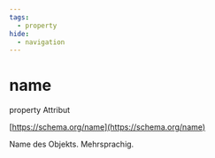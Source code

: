 ```yaml
---
tags:
  - property
hide:
  - navigation
---
```

# name
property
Attribut

[https://schema.org/name](https://schema.org/name)


Name des Objekts. Mehrsprachig.

